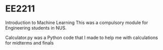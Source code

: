 # EE2211
Introduction to Machine Learning
This was a compulsory module for Engineering students in NUS.

Calculator.py was a Python code that I made to help me with calculations for midterms and finals
